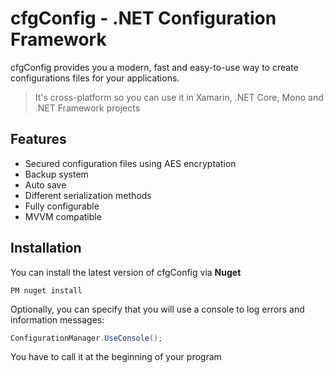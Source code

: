 # cfgConfig - .NET Configuration Framework
cfgConfig provides you a modern, fast and easy-to-use way to create
configurations files for your applications.

> It's cross-platform so you can use it in Xamarin, .NET Core, Mono and .NET Framework projects



## Features
- Secured configuration files using AES encryptation
- Backup system
- Auto save
- Different serialization methods
- Fully configurable
- MVVM compatible

## Installation
You can install the latest version of cfgConfig via **Nuget**

``` Shell
PM nuget install
```


Optionally, you can specify that you will use a console to log errors and information messages:
``` C#
ConfigurationManager.UseConsole();
```
You have to call it at the beginning of your program 